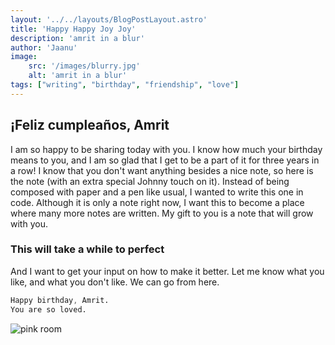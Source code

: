 ```yaml
---
layout: '../../layouts/BlogPostLayout.astro'
title: 'Happy Happy Joy Joy'
description: 'amrit in a blur'
author: 'Jaanu'
image:
    src: '/images/blurry.jpg' 
    alt: 'amrit in a blur'
tags: ["writing", "birthday", "friendship", "love"]
---
```


## ¡Feliz cumpleaños, Amrit

I am so happy to be sharing today with you. I know how much your birthday means to you, and I am so glad that I get to be a part of it for three years in a row! I know that you don't want anything besides a nice note, so here is the note (with an extra special Johnny touch on it). Instead of being composed with paper and a pen like usual, I wanted to write this one in code. Although it is only a note right now, I want this to become a place where many more notes are written. My gift to you is a note that will grow with you.

### This will take a while to perfect

And I want to get your input on how to make it better. Let me know what you like, and what you don't like. We can go from here.

```css
Happy birthday, Amrit.
You are so loved.
```

![pink room](/images/pink.jpg)
